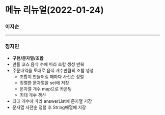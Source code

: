 # 메뉴 리뉴얼(2022-01-24)
### 이지순

---
### 정지민
* **구현/문자열/조합**
* 만들 코스 음식 수에 따라 조합 생성 반복
* 주문내역을 토대로 음식 개수만큼의 조합 생성
  * 조합이 만들어질 때마다 사전순 정렬
  * 정렬한 문자열을 set에 저장
  * 문자열 개수 map으로 카운팅
  * 최대 개수 갱신
* 최대 개수에 따라 answerList에 문자열 저장
* 문자열 사전순 정렬 후 String배열에 저장